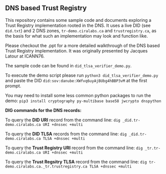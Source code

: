 ## DNS based Trust Registry

This repository contains some sample code and documents exploring a Trust Registry implementation rooted in the DNS. It uses a live DID (see `did.txt`) and 2 DNS zones, `tr-demo.ciralabs.ca` and `trustregistry.ca`, as the basis for what such an implementation may look and function like.

Please checkout the .ppt for a more detailed walkthrough of the DNS based Trust Registry implementation. It was originally presented by Jacques Latour at ICANN76.

The sample code can be found in `did_tlsa_verifier_demo.py`.

To execute the demo script please run `python3 did_tlsa_verifier_demo.py` and paste the DID `did:sov:danube:XWfvq6uyAjBUbg4hBBP3vM` at the first prompt.

You may need to install some less common python packages to run the demo:
`pip3 install cryptography py-multibase base58 jwcrypto dnspython`

**DIG commands for the DNS records:**

To query the **DID URI** record from the command line: 
`dig _did.tr-demo.ciralabs.ca URI +dnssec +multi`

To query the **DID TLSA** records from the command line:
`dig _did.tr-demo.ciralabs.ca TLSA +dnssec +multi`

To query the **Trust Registry URI** record from the command line: 
`dig _tr.tr-demo.ciralabs.ca URI +dnssec +multi`

To query the **Trust Regsitry TLSA** record from the command line: 
`dig tr-demo.ciralabs.ca._tr.trustregistry.ca TLSA +dnssec +multi`
